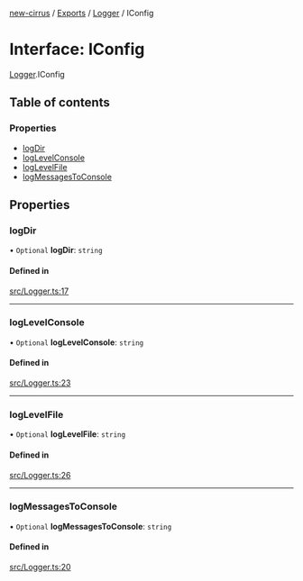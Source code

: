 [new-cirrus](../README.md) / [Exports](../modules.md) / [Logger](../modules/Logger.md) / IConfig

# Interface: IConfig

[Logger](../modules/Logger.md).IConfig

## Table of contents

### Properties

- [logDir](Logger.IConfig.md#logdir)
- [logLevelConsole](Logger.IConfig.md#loglevelconsole)
- [logLevelFile](Logger.IConfig.md#loglevelfile)
- [logMessagesToConsole](Logger.IConfig.md#logmessagestoconsole)

## Properties

### logDir

• `Optional` **logDir**: `string`

#### Defined in

[src/Logger.ts:17](https://github.com/mcottontensor/PixelStreamingInfrastructure/blob/12733bc/new_cirrus/src/Logger.ts#L17)

___

### logLevelConsole

• `Optional` **logLevelConsole**: `string`

#### Defined in

[src/Logger.ts:23](https://github.com/mcottontensor/PixelStreamingInfrastructure/blob/12733bc/new_cirrus/src/Logger.ts#L23)

___

### logLevelFile

• `Optional` **logLevelFile**: `string`

#### Defined in

[src/Logger.ts:26](https://github.com/mcottontensor/PixelStreamingInfrastructure/blob/12733bc/new_cirrus/src/Logger.ts#L26)

___

### logMessagesToConsole

• `Optional` **logMessagesToConsole**: `string`

#### Defined in

[src/Logger.ts:20](https://github.com/mcottontensor/PixelStreamingInfrastructure/blob/12733bc/new_cirrus/src/Logger.ts#L20)
